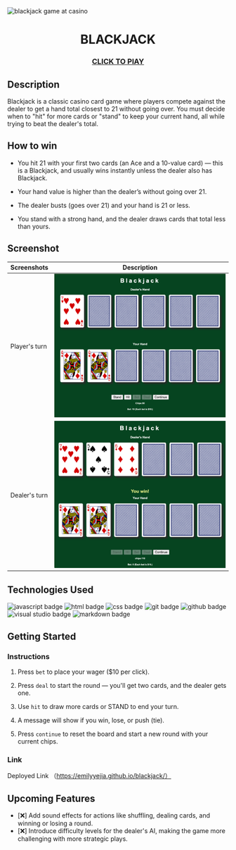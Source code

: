 <div id="header" >

  <img src="https://cdn.pixabay.com/photo/2020/10/01/16/31/casino-5619014_1280.jpg" width="800" height="300" alt="blackjack game at casino">

</div>
  <div id="description" align="center">

  # BLACKJACK

  ### [CLICK TO PlAY](https://emilyyejia.github.io/blackjack/)

</div>

## Description
Blackjack is a classic casino card game where players compete against the dealer to get a hand total closest to 21 without going over. You must decide when to "hit" for more cards or "stand" to keep your current hand, all while trying to beat the dealer's total.

## How to win
- You hit 21 with your first two cards (an Ace and a 10-value card) — this is a Blackjack, and usually wins instantly unless the dealer also has Blackjack.

- Your hand value is higher than the dealer’s without going over 21.

- The dealer busts (goes over 21) and your hand is 21 or less.

- You stand with a strong hand, and the dealer draws cards that total less than yours.


## Screenshot
| Screenshots| Description |
| ------ | ----------- |
| Player's turn | <img src="screenshots/playerhand.png" alt="player's turn"> |
| Dealer's turn | <img src="screenshots/dealerhand.png" alt="dealer's turn"> |

## Technologies Used

<img src="https://img.shields.io/badge/-JavaScript-05122A?style=flat&logo=javascript" alt="javascript badge"> 
<img src="https://img.shields.io/badge/-HTML5-05122A?style=flat&logo=html5" alt="html badge"> 
<img src="https://img.shields.io/badge/-CSS-05122A?style=flat&logo=css3" alt="css badge"> 
<img src="https://img.shields.io/badge/-Git-05122A?style=flat&logo=git" alt="git badge"> 
<img src="https://img.shields.io/badge/-GitHub-05122A?style=flat&logo=github" alt="github badge"> 
<img src="https://img.shields.io/badge/-VS_Code-05122A?style=flat&logo=visualstudio" alt="visual studio badge"> 
<img src="https://img.shields.io/badge/-Markdown-05122A?style=flat&logo=markdown" alt="markdown badge"> 


## Getting Started

### Instructions

1. Press `bet` to place your wager ($10 per click).

2. Press `deal` to start the round — you'll get two cards, and the dealer gets one.

3. Use `hit` to draw more cards or STAND to end your turn.

4. A message will show if you win, lose, or push (tie).

5. Press `continue` to reset the board and start a new round with your current chips.

### Link

Deployed Link （https://emilyyejia.github.io/blackjack/）

## Upcoming Features

- [:x:] Add sound effects for actions like shuffling, dealing cards, and winning or losing a round.
- [:x:] Introduce difficulty levels for the dealer's AI, making the game more challenging with more strategic plays.

